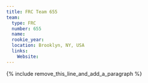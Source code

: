 ```yaml
---
title: FRC Team 655
team:
  type: FRC
  number: 655
  name:
  rookie_year:
  location: Brooklyn, NY, USA
  links:
    Website:
---
```


{% include remove_this_line_and_add_a_paragraph %}